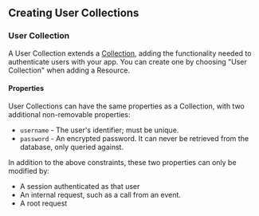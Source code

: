 <!--{
  title: 'Creating User Collections',
  tags: ['guide', 'collection', 'users']
}-->

## Creating User Collections

### User Collection

A User Collection extends a [Collection](/docs/collections/creating-collections.md), adding the functionality needed to authenticate users with your app. You can create one by choosing "User Collection" when adding a Resource.

#### Properties

User Collections can have the same properties as a Collection, with two additional non-removable properties:

- `username` - The user's identifier; must be unique.
- `password` - An encrypted password. It can never be retrieved from the database, only queried against.

In addition to the above constraints, these two properties can only be modified by:

- A session authenticated as that user
- An internal request, such as a call from an event.
- A root request